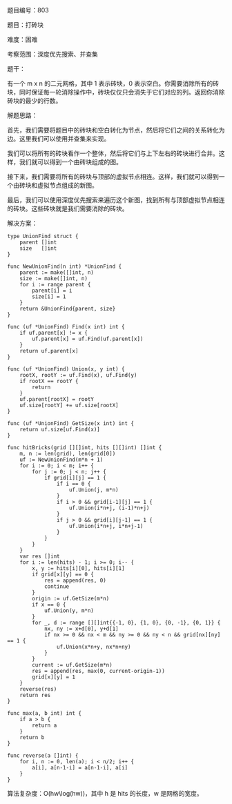 题目编号：803

题目：打砖块

难度：困难

考察范围：深度优先搜索、并查集

题干：

有一个 m x n 的二元网格，其中 1 表示砖块，0 表示空白。你需要消除所有的砖块，同时保证每一轮消除操作中，砖块仅仅只会消失于它们对应的列。返回你消除砖块的最少的行数。


解题思路：

首先，我们需要将题目中的砖块和空白转化为节点，然后将它们之间的关系转化为边。这里我们可以使用并查集来实现。

我们可以将所有的砖块看作一个整体，然后将它们与上下左右的砖块进行合并。这样，我们就可以得到一个由砖块组成的图。

接下来，我们需要将所有的砖块与顶部的虚拟节点相连。这样，我们就可以得到一个由砖块和虚拟节点组成的新图。

最后，我们可以使用深度优先搜索来遍历这个新图，找到所有与顶部虚拟节点相连的砖块。这些砖块就是我们需要消除的砖块。

解决方案：

```
type UnionFind struct {
    parent []int
    size   []int
}

func NewUnionFind(n int) *UnionFind {
    parent := make([]int, n)
    size := make([]int, n)
    for i := range parent {
        parent[i] = i
        size[i] = 1
    }
    return &UnionFind{parent, size}
}

func (uf *UnionFind) Find(x int) int {
    if uf.parent[x] != x {
        uf.parent[x] = uf.Find(uf.parent[x])
    }
    return uf.parent[x]
}

func (uf *UnionFind) Union(x, y int) {
    rootX, rootY := uf.Find(x), uf.Find(y)
    if rootX == rootY {
        return
    }
    uf.parent[rootX] = rootY
    uf.size[rootY] += uf.size[rootX]
}

func (uf *UnionFind) GetSize(x int) int {
    return uf.size[uf.Find(x)]
}

func hitBricks(grid [][]int, hits [][]int) []int {
    m, n := len(grid), len(grid[0])
    uf := NewUnionFind(m*n + 1)
    for i := 0; i < m; i++ {
        for j := 0; j < n; j++ {
            if grid[i][j] == 1 {
                if i == 0 {
                    uf.Union(j, m*n)
                }
                if i > 0 && grid[i-1][j] == 1 {
                    uf.Union(i*n+j, (i-1)*n+j)
                }
                if j > 0 && grid[i][j-1] == 1 {
                    uf.Union(i*n+j, i*n+j-1)
                }
            }
        }
    }
    var res []int
    for i := len(hits) - 1; i >= 0; i-- {
        x, y := hits[i][0], hits[i][1]
        if grid[x][y] == 0 {
            res = append(res, 0)
            continue
        }
        origin := uf.GetSize(m*n)
        if x == 0 {
            uf.Union(y, m*n)
        }
        for _, d := range [][]int{{-1, 0}, {1, 0}, {0, -1}, {0, 1}} {
            nx, ny := x+d[0], y+d[1]
            if nx >= 0 && nx < m && ny >= 0 && ny < n && grid[nx][ny] == 1 {
                uf.Union(x*n+y, nx*n+ny)
            }
        }
        current := uf.GetSize(m*n)
        res = append(res, max(0, current-origin-1))
        grid[x][y] = 1
    }
    reverse(res)
    return res
}

func max(a, b int) int {
    if a > b {
        return a
    }
    return b
}

func reverse(a []int) {
    for i, n := 0, len(a); i < n/2; i++ {
        a[i], a[n-1-i] = a[n-1-i], a[i]
    }
}
```

算法复杂度：O(hw\log(hw))，其中 h 是 hits 的长度，w 是网格的宽度。